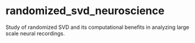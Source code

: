 # randomized_svd_neuroscience
Study of randomized SVD and its computational benefits in analyzing large scale neural recordings. 
